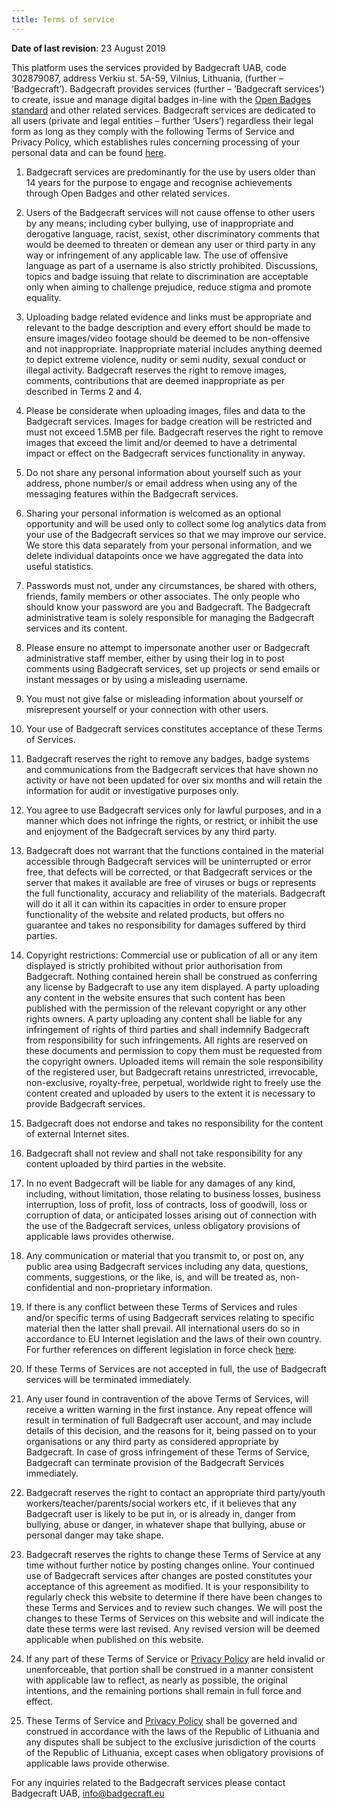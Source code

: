 ```yaml
---
title: Terms of service
---
```


**Date of last revision**: 23 August 2019

This platform uses the services provided by Badgecraft UAB, code 302879087, address Verkiu st. 5A-59, Vilnius, Lithuania, (further – ‘Badgecraft’). Badgecraft provides services (further – ‘Badgecraft services’) to create, issue and manage digital badges in-line with the [Open Badges standard](https://openbadges.org/) and other related services. Badgecraft services are dedicated to all users (private and legal entities – further ‘Users’) regardless their legal form as long as they comply with the following Terms of Service and Privacy Policy, which establishes rules concerning processing of your personal data and can be found [here](/privacy).

1.  Badgecraft services are predominantly for the use by users older than 14 years for the purpose to engage and recognise achievements through Open Badges and other related services.

2.  Users of the Badgecraft services will not cause offense to other users by any means; including cyber bullying, use of inappropriate and derogative language, racist, sexist, other discriminatory comments that would be deemed to threaten or demean any user or third party in any way or infringement of any applicable law. The use of offensive language as part of a username is also strictly prohibited. Discussions, topics and badge issuing that relate to discrimination are acceptable only when aiming to challenge prejudice, reduce stigma and promote equality.

3.  Uploading badge related evidence and links must be appropriate and relevant to the badge description and every effort should be made to ensure images/video footage should be deemed to be non-offensive and not inappropriate. Inappropriate material includes anything deemed to depict extreme violence, nudity or semi nudity, sexual conduct or illegal activity. Badgecraft reserves the right to remove images, comments, contributions that are deemed inappropriate as per described in Terms 2 and 4.

4.  Please be considerate when uploading images, files and data to the Badgecraft services. Images for badge creation will be restricted and must not exceed 1.5MB per file. Badgecraft reserves the right to remove images that exceed the limit and/or deemed to have a detrimental impact or effect on the Badgecraft services functionality in anyway.

5.  Do not share any personal information about yourself such as your address, phone number/s or email address when using any of the messaging features within the Badgecraft services.

6.  Sharing your personal information is welcomed as an optional opportunity and will be used only to collect some log analytics data from your use of the Badgecraft services so that we may improve our service. We store this data separately from your personal information, and we delete individual datapoints once we have aggregated the data into useful statistics.

7.  Passwords must not, under any circumstances, be shared with others, friends, family members or other associates. The only people who should know your password are you and Badgecraft. The Badgecraft administrative team is solely responsible for managing the Badgecraft services and its content.

8.  Please ensure no attempt to impersonate another user or Badgecraft administrative staff member, either by using their log in to post comments using Badgecraft services, set up projects or send emails or instant messages or by using a misleading username.

9.  You must not give false or misleading information about yourself or misrepresent yourself or your connection with other users.

10. Your use of Badgecraft services constitutes acceptance of these Terms of Services.

11. Badgecraft reserves the right to remove any badges, badge systems and communications from the Badgecraft services that have shown no activity or have not been updated for over six months and will retain the information for audit or investigative purposes only.

12. You agree to use Badgecraft services only for lawful purposes, and in a manner which does not infringe the rights, or restrict, or inhibit the use and enjoyment of the Badgecraft services by any third party.

13. Badgecraft does not warrant that the functions contained in the material accessible through Badgecraft services will be uninterrupted or error free, that defects will be corrected, or that Badgecraft services or the server that makes it available are free of viruses or bugs or represents the full functionality, accuracy and reliability of the materials. Badgecraft will do it all it can within its capacities in order to ensure proper functionality of the website and related products, but offers no guarantee and takes no responsibility for damages suffered by third parties.

14. Copyright restrictions: Commercial use or publication of all or any item displayed is strictly prohibited without prior authorisation from Badgecraft. Nothing contained herein shall be construed as conferring any license by Badgecraft to use any item displayed. A party uploading any content in the website ensures that such content has been published with the permission of the relevant copyright or any other rights owners. A party uploading any content shall be liable for any infringement of rights of third parties and shall indemnify Badgecraft from responsibility for such infringements. All rights are reserved on these documents and permission to copy them must be requested from the copyright owners. Uploaded items will remain the sole responsibility of the registered user, but Badgecraft retains unrestricted, irrevocable, non-exclusive, royalty-free, perpetual, worldwide right to freely use the content created and uploaded by users to the extent it is necessary to provide Badgecraft services.

15. Badgecraft does not endorse and takes no responsibility for the content of external Internet sites.
16. Badgecraft shall not review and shall not take responsibility for any content uploaded by third parties in the website.

17. In no event Badgecraft will be liable for any damages of any kind, including, without limitation, those relating to business losses, business interruption, loss of profit, loss of contracts, loss of goodwill, loss or corruption of data, or anticipated losses arising out of connection with the use of the Badgecraft services, unless obligatory provisions of applicable laws provides otherwise.

18. Any communication or material that you transmit to, or post on, any public area using Badgecraft services including any data, questions, comments, suggestions, or the like, is, and will be treated as, non-confidential and non-proprietary information.

19. If there is any conflict between these Terms of Services and rules and/or specific terms of using Badgecraft services relating to specific material then the latter shall prevail. All international users do so in accordance to EU Internet legislation and the laws of their own country. For further references on different legislation in force check [here](http://europa.eu/legislation_summaries/audiovisual_and_media/index_en.htm).

20. If these Terms of Services are not accepted in full, the use of Badgecraft services will be terminated immediately.

21. Any user found in contravention of the above Terms of Services, will receive a written warning in the first instance. Any repeat offence will result in termination of full Badgecraft user account, and may include details of this decision, and the reasons for it, being passed on to your organisations or any third party as considered appropriate by Badgecraft. In case of gross infringement of these Terms of Service, Badgecraft can terminate provision of the Badgecraft Services immediately.

22. Badgecraft reserves the right to contact an appropriate third party/youth workers/teacher/parents/social workers etc, if it believes that any Badgecraft user is likely to be put in, or is already in, danger from bullying, abuse or danger, in whatever shape that bullying, abuse or personal danger may take shape.

23. Badgecraft reserves the rights to change these Terms of Service at any time without further notice by posting changes online. Your continued use of Badgecraft services after changes are posted constitutes your acceptance of this agreement as modified. It is your responsibility to regularly check this website to determine if there have been changes to these Terms and Services and to review such changes. We will post the changes to these Terms of Services on this website and will indicate the date these terms were last revised. Any revised version will be deemed applicable when published on this website.

24. If any part of these Terms of Service or [Privacy Policy](/privacy) are held invalid or unenforceable, that portion shall be construed in a manner consistent with applicable law to reflect, as nearly as possible, the original intentions, and the remaining portions shall remain in full force and effect.

25. These Terms of Service and [Privacy Policy](/privacy) shall be governed and construed in accordance with the laws of the Republic of Lithuania and any disputes shall be subject to the exclusive jurisdiction of the courts of the Republic of Lithuania, except cases when obligatory provisions of applicable laws provide otherwise.

For any inquiries related to the Badgecraft services please contact Badgecraft UAB, info@badgecraft.eu
